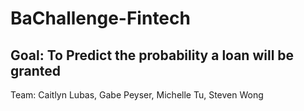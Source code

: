 # BaChallenge-Fintech
## Goal: To Predict the probability a loan will be granted 
Team: Caitlyn Lubas, Gabe Peyser, Michelle Tu, Steven Wong

